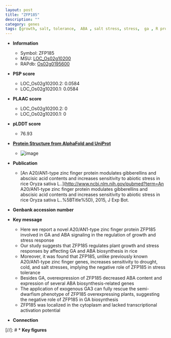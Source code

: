 ```yaml
---
layout: post
title: "ZFP185"
description: ""
category: genes
tags: [growth, salt, tolerance,  ABA , salt stress, stress,  ga , R protein, GA, cytoplasm, ABA, stress tolerance, stress response, zinc, plant growth, GA biosynthesis]
---
```


* **Information**  
    + Symbol: ZFP185  
    + MSU: [LOC_Os02g10200](http://rice.plantbiology.msu.edu/cgi-bin/ORF_infopage.cgi?orf=LOC_Os02g10200)  
    + RAPdb: [Os02g0195600](http://rapdb.dna.affrc.go.jp/viewer/gbrowse_details/irgsp1?name=Os02g0195600)  

* **PSP score**  
    + LOC_Os02g10200.2: 0.0584 
    + LOC_Os02g10200.1: 0.0584 

* **PLAAC score**  
    + LOC_Os02g10200.2: 0 
    + LOC_Os02g10200.1: 0 

* **pLDDT score**
    + 76.93

* **[Protein Structure from AlphaFold and UniProt](https://www.uniprot.org/uniprotkb/Q6H7P8/entry#structure)**
    + ![image](https://ricepsp.github.io/images/Q6/AF-Q6H7P8-F1.png)

* **Publication**  
    + [An A20/AN1-type zinc finger protein modulates gibberellins and abscisic acid contents and increases sensitivity to abiotic stress in rice Oryza sativa L..](http://www.ncbi.nlm.nih.gov/pubmed?term=An A20/AN1-type zinc finger protein modulates gibberellins and abscisic acid contents and increases sensitivity to abiotic stress in rice Oryza sativa L..%5BTitle%5D), 2015, J Exp Bot.

* **Genbank accession number**  

* **Key message**  
    + Here we report a novel A20/AN1-type zinc finger protein ZFP185 involved in GA and ABA signaling in the regulation of growth and stress response
    + Our study suggests that ZFP185 regulates plant growth and stress responses by affecting GA and ABA biosynthesis in rice
    + Moreover, it was found that ZFP185, unlike previously known A20/AN1-type zinc finger genes, increases sensitivity to drought, cold, and salt stresses, implying the negative role of ZFP185 in stress tolerance
    + Besides GA, overexpression of ZFP185 decreased ABA content and expression of several ABA biosynthesis-related genes
    + The application of exogenous GA3 can fully rescue the semi-dwarfism phenotype of ZFP185 overexpressing plants, suggesting the negative role of ZFP185 in GA biosynthesis
    + ZFP185 was localized in the cytoplasm and lacked transcriptional activation potential

* **Connection**  

[//]: # * **Key figures**  


